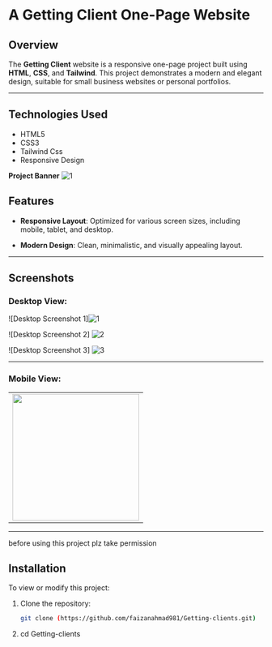 # A Getting Client One-Page Website





## Overview

The **Getting Client** website is a responsive one-page project built using **HTML**, **CSS**, and **Tailwind**. This project demonstrates a modern and elegant design, suitable for small business websites or personal portfolios.

---

## Technologies Used

- HTML5
- CSS3
- Tailwind Css
- Responsive Design

**Project Banner**  ![1](https://github.com/user-attachments/assets/9bed1048-102d-462d-a313-9009bcd638b2)

## Features

- **Responsive Layout**: Optimized for various screen sizes, including mobile, tablet, and desktop.

- **Modern Design**: Clean, minimalistic, and visually appealing layout.

---

## Screenshots

### Desktop View:
![Desktop Screenshot 1]![1](https://github.com/user-attachments/assets/56ad1415-314c-424b-a1fb-f0d2bab06c33)

![Desktop Screenshot 2] ![2](https://github.com/user-attachments/assets/48d311e8-2105-4290-a609-fba60749a178)

![Desktop Screenshot 3]
![3](https://github.com/user-attachments/assets/d3b35e07-0b85-4b5a-9119-145eb1958b2f)

---

### Mobile View:

<table>
  <tr>
    <td><img src="https://github.com/user-attachments/assets/18f44680-de61-4da8-92f4-bfc674efcc2b" width="250px"></td>
   

  </tr>

</table>

---
before using this project plz take permission 
## Installation

To view or modify this project:

1. Clone the repository:  
   ```bash
   git clone (https://github.com/faizanahmad981/Getting-clients.git)
2.  cd Getting-clients
   
